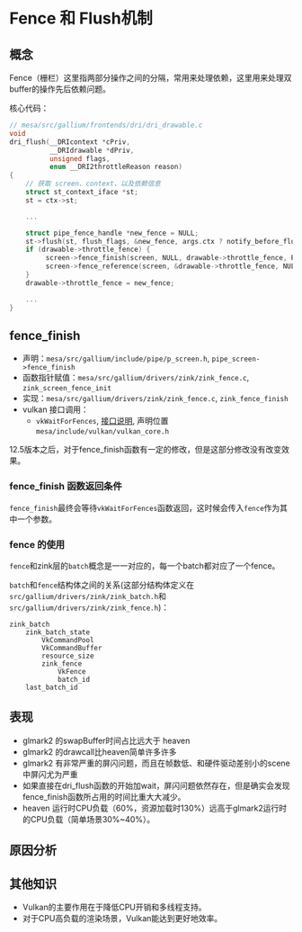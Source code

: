 # Fence 和 Flush机制
## 概念
Fence（栅栏）这里指两部分操作之间的分隔，常用来处理依赖，这里用来处理双buffer的操作先后依赖问题。

核心代码：
```cpp
// mesa/src/gallium/frontends/dri/dri_drawable.c
void
dri_flush(__DRIcontext *cPriv,
          __DRIdrawable *dPriv,
          unsigned flags,
          enum __DRI2throttleReason reason)
{
    // 获取 screen、context、以及依赖信息
    struct st_context_iface *st;
    st = ctx->st;

    ...

    struct pipe_fence_handle *new_fence = NULL;
    st->flush(st, flush_flags, &new_fence, args.ctx ? notify_before_flush_cb : NULL, &args);
    if (drawable->throttle_fence) {
         screen->fence_finish(screen, NULL, drawable->throttle_fence, PIPE_TIMEOUT_INFINITE);
         screen->fence_reference(screen, &drawable->throttle_fence, NULL);
    }
    drawable->throttle_fence = new_fence;

    ...
}
```

## fence_finish
- 声明：`mesa/src/gallium/include/pipe/p_screen.h`, `pipe_screen->fence_finish`
- 函数指针赋值：`mesa/src/gallium/drivers/zink/zink_fence.c`, `zink_screen_fence_init`
- 实现：`mesa/src/gallium/drivers/zink/zink_fence.c`, `zink_fence_finish`
- vulkan 接口调用：
  - `vkWaitForFences`, [接口说明](https://www.khronos.org/registry/vulkan/specs/1.2-extensions/man/html/vkWaitForFences.html), 声明位置`mesa/include/vulkan/vulkan_core.h`

12.5版本之后，对于fence_finish函数有一定的修改，但是这部分修改没有改变效果。

### fence_finish 函数返回条件
`fence_finish`最终会等待`vkWaitForFences`函数返回，这时候会传入`fence`作为其中一个参数。

### fence 的使用
`fence`和zink层的`batch`概念是一一对应的，每一个batch都对应了一个fence。

`batch`和`fence`结构体之间的关系(这部分结构体定义在`src/gallium/drivers/zink/zink_batch.h`和`src/gallium/drivers/zink/zink_fence.h`)：
```
zink_batch
    zink_batch_state
        VkCommandPool
        VkCommandBuffer
        resource_size
        zink_fence
            VkFence
            batch_id
    last_batch_id
```

## 表现
- glmark2 的swapBuffer时间占比远大于 heaven
- glmark2 的drawcall比heaven简单许多许多
- glmark2 有非常严重的屏闪问题，而且在帧数低、和硬件驱动差别小的scene中屏闪尤为严重
- 如果直接在dri_flush函数的开始加wait，屏闪问题依然存在，但是确实会发现fence_finish函数所占用的时间比重大大减少。
- heaven 运行时CPU负载（60%，资源加载时130%）远高于glmark2运行时的CPU负载（简单场景30%~40%）。

## 原因分析

## 其他知识
- Vulkan的主要作用在于降低CPU开销和多线程支持。
- 对于CPU高负载的渲染场景，Vulkan能达到更好地效率。
